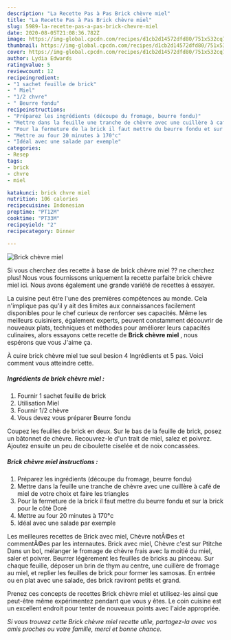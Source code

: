```yaml
---
description: "La Recette Pas à Pas Brick chèvre miel"
title: "La Recette Pas à Pas Brick chèvre miel"
slug: 5989-la-recette-pas-a-pas-brick-chevre-miel
date: 2020-08-05T21:08:36.782Z
image: https://img-global.cpcdn.com/recipes/d1cb2d14572dfd80/751x532cq70/brick-chevre-miel-photo-principale-de-la-recette.jpg
thumbnail: https://img-global.cpcdn.com/recipes/d1cb2d14572dfd80/751x532cq70/brick-chevre-miel-photo-principale-de-la-recette.jpg
cover: https://img-global.cpcdn.com/recipes/d1cb2d14572dfd80/751x532cq70/brick-chevre-miel-photo-principale-de-la-recette.jpg
author: Lydia Edwards
ratingvalue: 5
reviewcount: 12
recipeingredient:
- "1 sachet feuille de brick"
- " Miel"
- "1/2 chvre"
- " Beurre fondu"
recipeinstructions:
- "Préparez les ingrédients (découpe du fromage, beurre fondu)"
- "Mettre dans la feuille une tranche de chèvre avec une cuillère à café de miel de votre choix et faire les triangles"
- "Pour la fermeture de la brick il faut mettre du beurre fondu et sur la brick pour le côté Doré"
- "Mettre au four 20 minutes à 170°c"
- "Idéal avec une salade par exemple"
categories:
- Resep
tags:
- brick
- chvre
- miel

katakunci: brick chvre miel 
nutrition: 106 calories
recipecuisine: Indonesian
preptime: "PT12M"
cooktime: "PT33M"
recipeyield: "2"
recipecategory: Dinner

---
```



![Brick chèvre miel](https://img-global.cpcdn.com/recipes/d1cb2d14572dfd80/751x532cq70/brick-chevre-miel-photo-principale-de-la-recette.jpg)

Si vous cherchez des recette à base de brick chèvre miel ?? ne cherchez plus! Nous vous fournissons uniquement la recette parfaite brick chèvre miel ici. Nous avons également une grande variété de recettes à essayer.

La cuisine peut être l'une des premières compétences au monde. Cela n'implique pas qu'il y ait des limites aux connaissances facilement disponibles pour le chef curieux de renforcer ses capacités. Même les meilleurs cuisiniers, également experts, peuvent constamment découvrir de nouveaux plats, techniques et méthodes pour améliorer leurs capacités culinaires, alors essayons cette recette de <strong> Brick chèvre miel </strong>, nous espérons que vous J'aime ça.

<!--inarticleads1-->

À cuire brick chèvre miel tue seul besion 4 Ingrédients et 5 pas. Voici comment vous atteindre cette.

##### Ingrédients de brick chèvre miel :

1. Fournir 1 sachet feuille de brick
1. Utilisation  Miel
1. Fournir 1/2 chèvre
1. Vous devez vous préparer  Beurre fondu


Coupez les feuilles de brick en deux. Sur le bas de la feuille de brick, posez un bâtonnet de chèvre. Recouvrez-le d&#39;un trait de miel, salez et poivrez. Ajoutez ensuite un peu de ciboulette ciselée et de noix concassées. 

<!--inarticleads2-->

##### Brick chèvre miel instructions :

1. Préparez les ingrédients (découpe du fromage, beurre fondu)
1. Mettre dans la feuille une tranche de chèvre avec une cuillère à café de miel de votre choix et faire les triangles
1. Pour la fermeture de la brick il faut mettre du beurre fondu et sur la brick pour le côté Doré
1. Mettre au four 20 minutes à 170°c
1. Idéal avec une salade par exemple


Les meilleures recettes de Brick avec miel, Chèvre notÃ©es et commentÃ©es par les internautes. Brick avec miel, Chèvre c&#39;est sur Ptitche Dans un bol, mélanger le fromage de chèvre frais avec la moitié du miel, saler et poivrer. Beurrer légèrement les feuilles de bricks au pinceau. Sur chaque feuille, déposer un brin de thym au centre, une cuillère de fromage au miel, et replier les feuilles de brick pour former les samosas. En entrée ou en plat avec une salade, des brick raviront petits et grand. 

<!--inarticleads1-->

<p>
Prenez ces concepts de recettes Brick chèvre miel et utilisez-les ainsi que peut-être même expérimentez pendant que vous y êtes. Le coin cuisine est un excellent endroit pour tenter de nouveaux points avec l'aide appropriée.
</p>

<p>
<i>Si vous trouvez cette Brick chèvre miel recette utile, partagez-la avec vos amis proches ou votre famille, merci et bonne chance.</i>
</p>
